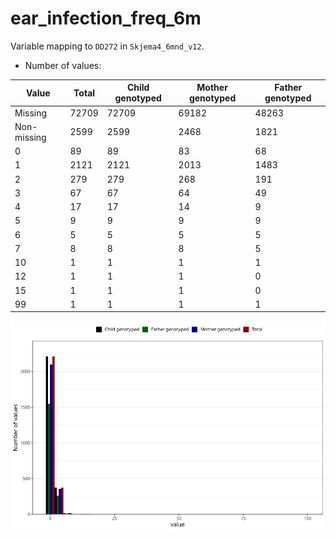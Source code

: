 # ear_infection_freq_6m
Variable mapping to `DD272` in `Skjema4_6mnd_v12`.
- Number of values:

| Value | Total | Child genotyped | Mother genotyped | Father genotyped |
| ----- | ----- | --------------- | ---------------- | ---------------- |
| Missing | 72709 | 72709 | 69182 | 48263 |
| Non-missing | 2599 | 2599 | 2468 | 1821 |
| 0 | 89 | 89 | 83 | 68 |
| 1 | 2121 | 2121 | 2013 | 1483 |
| 2 | 279 | 279 | 268 | 191 |
| 3 | 67 | 67 | 64 | 49 |
| 4 | 17 | 17 | 14 | 9 |
| 5 | 9 | 9 | 9 | 9 |
| 6 | 5 | 5 | 5 | 5 |
| 7 | 8 | 8 | 8 | 5 |
| 10 | 1 | 1 | 1 | 1 |
| 12 | 1 | 1 | 1 | 0 |
| 15 | 1 | 1 | 1 | 0 |
| 99 | 1 | 1 | 1 | 1 |



![](ear_infection_freq_6m_n.png)



